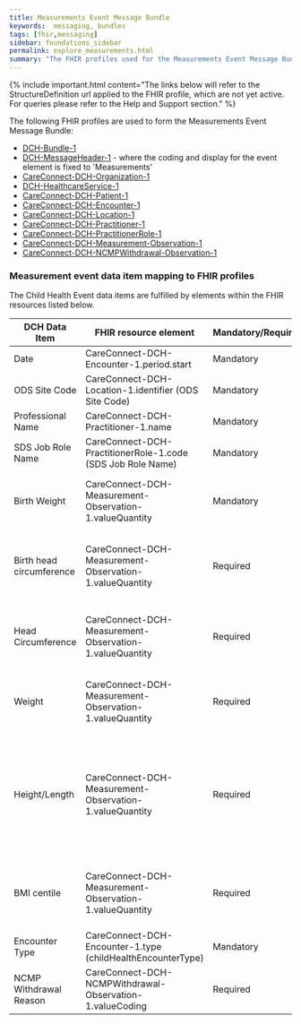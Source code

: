 ```yaml
---
title: Measurements Event Message Bundle
keywords:  messaging, bundles
tags: [fhir,messaging]
sidebar: foundations_sidebar
permalink: explore_measurements.html
summary: "The FHIR profiles used for the Measurements Event Message Bundle"
---
```


{% include important.html content="The links below will refer to the StructureDefinition url applied to the FHIR profile, which are not yet active. For queries please refer to the Help and Support section." %} 

The following FHIR profiles are used to form the Measurements Event Message Bundle:

- [DCH-Bundle-1](https://fhir.nhs.uk/STU3/StructureDefinition/DCH-Bundle-1)
- [DCH-MessageHeader-1](https://fhir.nhs.uk/STU3/StructureDefinition/DCH-MessageHeader-1) - where the coding and display for the event element is fixed to 'Measurements'
- [CareConnect-DCH-Organization-1](https://fhir.nhs.uk/STU3/StructureDefinition/CareConnect-DCH-Organization-1)
- [DCH-HealthcareService-1](https://fhir.nhs.uk/STU3/StructureDefinition/DCH-HealthcareService-1)
- [CareConnect-DCH-Patient-1](https://fhir.nhs.uk/STU3/StructureDefinition/CareConnect-DCH-Patient-1)
- [CareConnect-DCH-Encounter-1](https://fhir.nhs.uk/STU3/StructureDefinition/CareConnect-DCH-Encounter-1)
- [CareConnect-DCH-Location-1](https://fhir.nhs.uk/STU3/StructureDefinition/CareConnect-DCH-Location-1)
- [CareConnect-DCH-Practitioner-1](https://fhir.nhs.uk/STU3/StructureDefinition/CareConnect-DCH-Practitioner-1)
- [CareConnect-DCH-PractitionerRole-1](https://fhir.nhs.uk/STU3/StructureDefinition/CareConnect-DCH-PractitionerRole-1) 
- [CareConnect-DCH-Measurement-Observation-1](https://fhir.nhs.uk/STU3/StructureDefinition/CareConnect-DCH-Measurement-Observation-1)
- [CareConnect-DCH-NCMPWithdrawal-Observation-1](https://fhir.nhs.uk/STU3/StructureDefinition/CareConnect-DCH-NCMPWithdrawal-Observation-1)

### Measurement event data item mapping to FHIR profiles ###

The Child Health Event data items are fulfilled by elements within the FHIR resources listed below.
                                                                                                   
| DCH Data Item            | FHIR resource element                                        | Mandatory/Required/Optional | Note                                                                                                                                                     |
|--------------------------|--------------------------------------------------------------|-----------------------------|----------------------------------------------------------------------------------------------------------------------------------------------------------|
| Date                     | CareConnect-DCH-Encounter-1.period.start                     | Mandatory                   |                                                                                                                                                          |
| ODS Site Code            | CareConnect-DCH-Location-1.identifier (ODS Site Code)        | Mandatory                   |                                                                                                                                                          |
| Professional Name        | CareConnect-DCH-Practitioner-1.name                          | Mandatory                   |                                                                                                                                                          |
| SDS Job Role Name        | CareConnect-DCH-PractitionerRole-1.code (SDS Job Role Name)  | Mandatory                   |                                                                                                                                                          |
| Birth Weight             | CareConnect-DCH-Measurement-Observation-1.valueQuantity      | Mandatory                   | SNOMED CT representation: 364589006 with preferred term 'Birth weight'                                                                                   |
| Birth head circumference | CareConnect-DCH-Measurement-Observation-1.valueQuantity      | Required                    | SNOMED CT representation: 169876006 with preferred term 'Birth head circumference'                                                                       |
| Head Circumference       | CareConnect-DCH-Measurement-Observation-1.valueQuantity      | Required                    | SNOMED CT representation: 363812007 with preferred term 'Head circumference'                                                                             |
| Weight                   | CareConnect-DCH-Measurement-Observation-1.valueQuantity      | Required                    | SNOMED CT representation: 27113001 with preferred term 'Body weight'                                                                                     |
| Height/Length            | CareConnect-DCH-Measurement-Observation-1.valueQuantity      | Required                    | SNOMED CT representation: 50373000 with preferred term 'Body height measure' OR SNOMED CT representation: 248334005 with preferred term 'Length of body' |
| BMI centile              | CareConnect-DCH-Measurement-Observation-1.valueQuantity      | Required                    | SNOMED CT representation: 896691000000102 with preferred term 'Child body mass index centile'                                                            |
| Encounter Type           | CareConnect-DCH-Encounter-1.type (childHealthEncounterType)  | Mandatory                   |                                                                                                                                                          |
| NCMP Withdrawal Reason   | CareConnect-DCH-NCMPWithdrawal-Observation-1.valueCoding     | Required                    |                                                                                                                                                          |